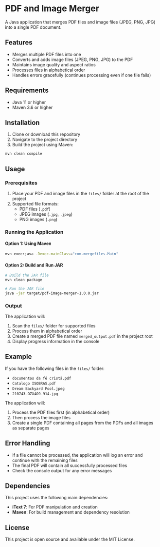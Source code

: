 # PDF and Image Merger

A Java application that merges PDF files and image files (JPEG, PNG, JPG) into a single PDF document.

## Features

- Merges multiple PDF files into one
- Converts and adds image files (JPEG, PNG, JPG) to the PDF
- Maintains image quality and aspect ratios
- Processes files in alphabetical order
- Handles errors gracefully (continues processing even if one file fails)

## Requirements

- Java 11 or higher
- Maven 3.6 or higher

## Installation

1. Clone or download this repository
2. Navigate to the project directory
3. Build the project using Maven:

```bash
mvn clean compile
```

## Usage

### Prerequisites

1. Place your PDF and image files in the `files/` folder at the root of the project
2. Supported file formats:
   - PDF files (`.pdf`)
   - JPEG images (`.jpg`, `.jpeg`)
   - PNG images (`.png`)

### Running the Application

#### Option 1: Using Maven
```bash
mvn exec:java -Dexec.mainClass="com.mergefiles.Main"
```

#### Option 2: Build and Run JAR
```bash
# Build the JAR file
mvn clean package

# Run the JAR file
java -jar target/pdf-image-merger-1.0.0.jar
```

### Output

The application will:
1. Scan the `files/` folder for supported files
2. Process them in alphabetical order
3. Create a merged PDF file named `merged_output.pdf` in the project root
4. Display progress information in the console

## Example

If you have the following files in the `files/` folder:
- `documentos da fé cristã.pdf`
- `Catalogo ISOBRAS.pdf`
- `Dream Backyard Pool.jpeg`
- `210743-OZX4O9-914.jpg`

The application will:
1. Process the PDF files first (in alphabetical order)
2. Then process the image files
3. Create a single PDF containing all pages from the PDFs and all images as separate pages

## Error Handling

- If a file cannot be processed, the application will log an error and continue with the remaining files
- The final PDF will contain all successfully processed files
- Check the console output for any error messages

## Dependencies

This project uses the following main dependencies:
- **iText 7**: For PDF manipulation and creation
- **Maven**: For build management and dependency resolution

## License

This project is open source and available under the MIT License. 